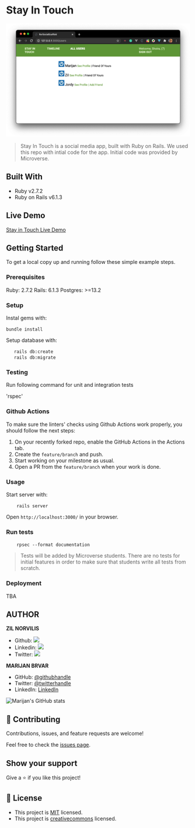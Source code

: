 # Stay In Touch

![screenshot](./app_screenshot.png)

> Stay In Touch is a social media app, built with Ruby on Rails. We used this repo with intial code for the app. Initial code was provided by Microverse.

## Built With
- Ruby v2.7.2
- Ruby on Rails v6.1.3

## Live Demo

[Stay in Touch Live Demo](https://stay-in-touch-zil.herokuapp.com)

## Getting Started

To get a local copy up and running follow these simple example steps.

### Prerequisites

Ruby: 2.7.2
Rails: 6.1.3
Postgres: >=13.2

### Setup

Instal gems with:

```
bundle install
```

Setup database with:

```
   rails db:create
   rails db:migrate
```

### Testing
Run following command for unit and integration tests

'rspec'

### Github Actions

To make sure the linters' checks using Github Actions work properly, you should follow the next steps:

1. On your recently forked repo, enable the GitHub Actions in the Actions tab.
2. Create the `feature/branch` and push.
3. Start working on your milestone as usual.
4. Open a PR from the `feature/branch` when your work is done.


### Usage

Start server with:

```
    rails server
```

Open `http://localhost:3000/` in your browser.

### Run tests

```
    rpsec --format documentation
```

> Tests will be added by Microverse students. There are no tests for initial features in order to make sure that students write all tests from scratch.

### Deployment

TBA

## AUTHOR

**ZIL NORVILIS**

- Github: [![](https://img.shields.io/badge/GitHub-100000?style=for-the-badge&logo=github&logoColor=white)](https://github.com/zilton7)
- Linkedin: [![](https://img.shields.io/badge/LinkedIn-0077B5?style=for-the-badge&logo=linkedin&logoColor=white)](https://www.linkedin.com/in/zil-norvilis/)
- Twitter: [![](https://img.shields.io/badge/Twitter-1DA1F2?style=for-the-badge&logo=twitter&logoColor=white)](https://twitter.com/devnor7)

**MARIJAN BRVAR**

- GitHub: [@githubhandle](https://github.com/marijanbrvar)
- Twitter: [@twitterhandle](https://twitter.com/marijanbrvar)
- LinkedIn: [LinkedIn](https://linkedin.com/in/marijanbrvar)

![Marijan's GitHub stats](https://github-readme-stats.vercel.app/api?username=marijanbrvar&count_private=true&theme=dark&show_icons=true)


## 🤝 Contributing

Contributions, issues, and feature requests are welcome!

Feel free to check the [issues page](https://github.com/marijanbrvar/stay-in-touch/issues).

## Show your support

Give a ⭐️ if you like this project!


## 📝 License

- This project is [MIT](https://github.com/marijanbrvar/stay-in-touch/blob/development/LICENSE) licensed.
- This project is [creativecommons](https://creativecommons.org/licenses/by-nc/4.0/) licensed.
